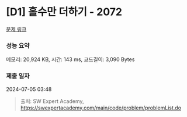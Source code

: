# [D1] 홀수만 더하기 - 2072 

[문제 링크](https://swexpertacademy.com/main/code/problem/problemDetail.do?contestProbId=AV5QSEhaA5sDFAUq) 

### 성능 요약

메모리: 20,924 KB, 시간: 143 ms, 코드길이: 3,090 Bytes

### 제출 일자

2024-07-05 03:48



> 출처: SW Expert Academy, https://swexpertacademy.com/main/code/problem/problemList.do